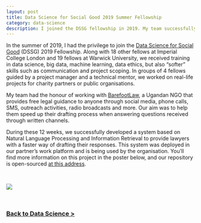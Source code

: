 ```yaml
---
layout: post
title: Data Science for Social Good 2019 Summer Fellowship
category: data-science
description: I joined the DSSG fellowship in 2019. My team successfully developed a system based on NLP and Information Retrieval to provide BarefootLaw's lawyers with a faster way of drafting  their responses.
---
```



In the summer of 2019, I had the privilege to join the [Data Science for Social Good](https://www.dssgfellowship.org/) (DSSG) 2019 Fellowship. Along with 18 other fellows at Imperial College London and 19 fellows at Warwick University, we received training in data science, big data, machine learning, data ethics, but also “softer” skills such as communication and project scoping. In groups of 4 fellows guided by a project manager and a technical mentor, we worked on real-life projects for charity partners or public organisations.

My team had the honour of working with [BarefootLaw](https://barefootlaw.org/), a Ugandan NGO that provides free legal guidance to anyone through social media, phone calls, SMS, outreach activities, radio broadcasts and more. Our aim was to help them speed up their drafting process when answering questions received through written channels.

During these 12 weeks, we successfully developed a system based on Natural Language Processing and Information Retrieval to provide lawyers with a faster way of drafting  their responses. This system was deployed in our partner’s work platform and is being used by the organisation. You’ll find more information on this project in the poster below, and our repository is open-sourced [at this address](https://github.com/dssg/barefoot-winnie-public).

&nbsp; 

[<img src="../../../../docs/assets/images/DSSG.png">](https://raphaelleroffo.github.io/docs/assets/images/DSSG.png)

&nbsp; 

### **[Back to Data Science >](../../../..//data-science/)**